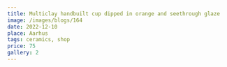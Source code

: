 ```yaml
---
title: Multiclay handbuilt cup dipped in orange and seethrough glaze
image: /images/blogs/164
date: 2022-12-10
place: Aarhus
tags: ceramics, shop
price: 75
gallery: 2
---
```

